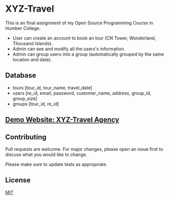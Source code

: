 # XYZ-Travel

This is an final assignment of my Open Source Programming Course in Humber College.
- User can create an account to book an tour (CN Tower, Wonderland, Thousand Islands).
- Admin can see and modify all the users's information.
- Admin can group users into a group (automatically grouped by the same location and date).

## Database
- tours [tour_id, tour_name, travel_date]
- users [re_id, email, password, customer_name, address, group_id, group_size]
- groups [tour_id, re_id]

## [Demo Website: XYZ-Travel Agency](https://xyz-travel.herokuapp.com)


## Contributing
Pull requests are welcome. For major changes, please open an issue first to discuss what you would like to change.

Please make sure to update tests as appropriate.

## License
[MIT](https://choosealicense.com/licenses/mit/)
